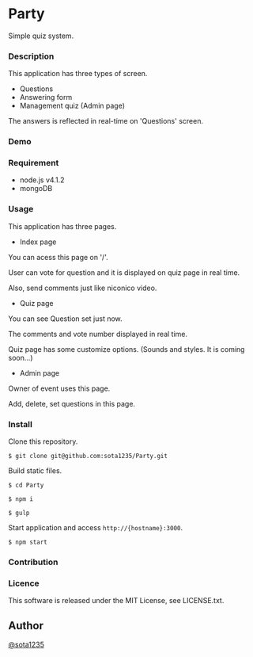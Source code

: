 Party
====

Simple quiz system.

### Description

This application has three types of screen.

- Questions
- Answering form
- Management quiz (Admin page)

The answers is reflected in real-time on 'Questions' screen.

### Demo

### Requirement

- node.js v4.1.2
- mongoDB

### Usage

This application has three pages.

- Index page

You can acess this page on '/'.

User can vote for question and it is displayed on quiz page in real time.

Also, send comments just like niconico video.

- Quiz page

You can see Question set just now.

The comments and vote number displayed in real time.

Quiz page has some customize options. (Sounds and styles. It is coming soon...)

- Admin page

Owner of event uses this page.

Add, delete, set questions in this page.

### Install

Clone this repository.

```shell
$ git clone git@github.com:sota1235/Party.git
```

Build static files.

```shell
$ cd Party

$ npm i

$ gulp
```

Start application and access `http://{hostname}:3000`.

```shell
$ npm start
```

### Contribution

### Licence

This software is released under the MIT License, see LICENSE.txt.

## Author

[@sota1235](https://github.com/sota1235)
